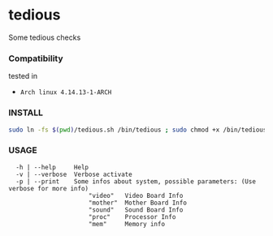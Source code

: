 # tedious

Some tedious checks

### Compatibility
  tested in 
   - `Arch linux 4.14.13-1-ARCH`

### INSTALL
```sh
sudo ln -fs $(pwd)/tedious.sh /bin/tedious ; sudo chmod +x /bin/tedious
```

### USAGE
```usage
  -h | --help     Help
  -v | --verbose  Verbose activate
  -p | --print    Some infos about system, possible parameters: (Use verbose for more info)
                      "video"   Video Board Info
                      "mother"  Mother Board Info
                      "sound"   Sound Board Info
                      "proc"    Processor Info
                      "mem"     Memory info
```
